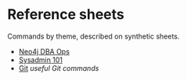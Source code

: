 # Reference sheets

Commands by theme, described on synthetic sheets.

* [Neo4j DBA Ops](Neo4j-DBA-ops.md)
* [Sysadmin 101](Sysadmin-101.md)
* [Git](git.md) _useful Git commands_
